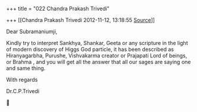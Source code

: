 +++
title = "022 Chandra Prakash Trivedi"

+++
[[Chandra Prakash Trivedi	2012-11-12, 13:18:55 [Source](https://groups.google.com/g/bvparishat/c/DGRVijLzoN0)]]



Dear Subramaniumji,  
  
Kindly try to interpret Sankhya, Shankar, Geeta or any scripture in the light of modern discovery of Higgs God particle, it has been described as Hiranyagarbha, Purushe, Vishvakarma creator or Prajapati Lord of beings, or Brahma , and you will get all the answer that all our sages are saying one and same thing.  
  
With regards  
  
Dr.C.P.Trivedi




